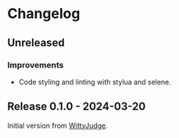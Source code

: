 # Changelog

## Unreleased

### Improvements

- Code styling and linting with stylua and selene.

## Release 0.1.0 - 2024-03-20

Initial version from [WittyJudge](https://github.com/WIttyJudge).
